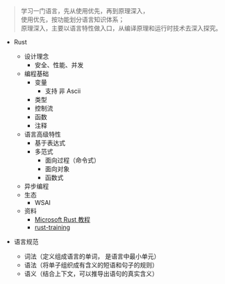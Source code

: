 > 学习一门语言，先从使用优先，再到原理深入，  
> 使用优先，按功能划分语言知识体系；  
> 原理深入，主要以语言特性做入口，从编译原理和运行时技术去深入探究。

- Rust
  - 设计理念
    - 安全、性能、并发
  - 编程基础
    - 变量
      - 支持 非 Ascii
    - 类型
    - 控制流
    - 函数
    - 注释
  - 语言高级特性
    - 基于表达式
    - 多范式
      - 面向过程（命令式）
      - 面向对象
      - 函数式
  - 异步编程
  - 生态
    - WSAI
  - 资料
    - [Microsoft Rust 教程](https://docs.microsoft.com/zh-cn/learn/paths/rust-first-steps/)
    - [rust-training](https://github.com/tyrchen/rust-training)



- 语言规范
    - 词法（定义组成语言的单词， 是语言中最小单元）
    - 语法（将单子组织成有含义的短语和句子的规则）
    - 语义（结合上下文，可以推导出语句的真实含义）